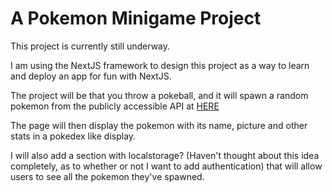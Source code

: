 # A Pokemon Minigame Project

This project is currently still underway.

I am using the NextJS framework to design this project as a way to learn and deploy an app for fun with NextJS.

The project will be that you throw a pokeball, and it will spawn a random pokemon from the publicly accessible API at [HERE](https://pokeapi.co/)

The page will then display the pokemon with its name, picture and other stats in a pokedex like display.

I will also add a section with localstorage? (Haven't thought about this idea completely, as to whether or not I want to add authentication) that will allow users to see all the pokemon they've spawned.